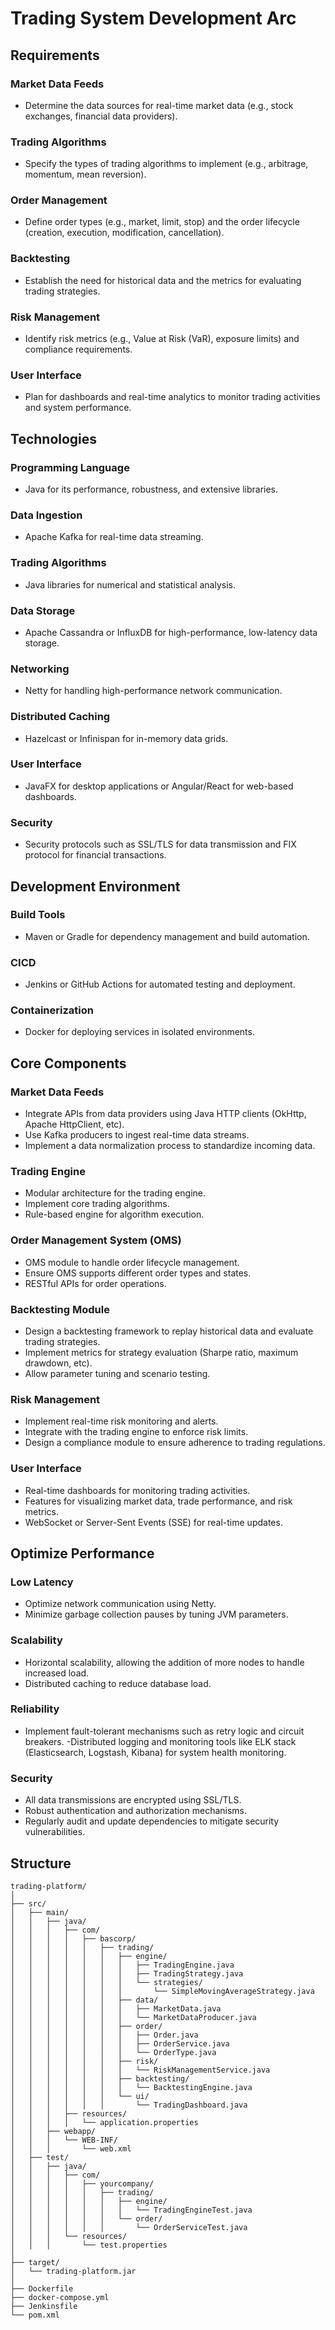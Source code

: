 # Trading System Development Arc


## Requirements

### Market Data Feeds
- Determine the data sources for real-time market data (e.g., stock exchanges, financial data providers).

### Trading Algorithms
- Specify the types of trading algorithms to implement (e.g., arbitrage, momentum, mean reversion).

### Order Management
- Define order types (e.g., market, limit, stop) and the order lifecycle (creation, execution, modification, cancellation).

### Backtesting
- Establish the need for historical data and the metrics for evaluating trading strategies.

### Risk Management
- Identify risk metrics (e.g., Value at Risk (VaR), exposure limits) and compliance requirements.

### User Interface
- Plan for dashboards and real-time analytics to monitor trading activities and system performance.


## Technologies

### Programming Language
- Java for its performance, robustness, and extensive libraries.

### Data Ingestion
- Apache Kafka for real-time data streaming.

### Trading Algorithms
- Java libraries for numerical and statistical analysis.

### Data Storage
- Apache Cassandra or InfluxDB for high-performance, low-latency data storage.

### Networking
- Netty for handling high-performance network communication.

### Distributed Caching
- Hazelcast or Infinispan for in-memory data grids.

### User Interface
- JavaFX for desktop applications or Angular/React for web-based dashboards.

### Security
- Security protocols such as SSL/TLS for data transmission and FIX protocol for financial transactions.


## Development Environment

### Build Tools
- Maven or Gradle for dependency management and build automation.

### CICD
- Jenkins or GitHub Actions for automated testing and deployment.

### Containerization
- Docker for deploying services in isolated environments.


## Core Components

### Market Data Feeds
- Integrate APIs from data providers using Java HTTP clients (OkHttp, Apache HttpClient, etc).
- Use Kafka producers to ingest real-time data streams.
- Implement a data normalization process to standardize incoming data.

### Trading Engine
- Modular architecture for the trading engine.
- Implement core trading algorithms.
- Rule-based engine for algorithm execution.

### Order Management System (OMS)
- OMS module to handle order lifecycle management.
- Ensure OMS supports different order types and states.
- RESTful APIs for order operations.

### Backtesting Module
- Design a backtesting framework to replay historical data and evaluate trading strategies.
- Implement metrics for strategy evaluation (Sharpe ratio, maximum drawdown, etc).
- Allow parameter tuning and scenario testing.

### Risk Management
- Implement real-time risk monitoring and alerts.
- Integrate with the trading engine to enforce risk limits.
- Design a compliance module to ensure adherence to trading regulations.

### User Interface
- Real-time dashboards for monitoring trading activities.
- Features for visualizing market data, trade performance, and risk metrics.
- WebSocket or Server-Sent Events (SSE) for real-time updates.


## Optimize Performance

### Low Latency
- Optimize network communication using Netty.
- Minimize garbage collection pauses by tuning JVM parameters.

### Scalability
- Horizontal scalability, allowing the addition of more nodes to handle increased load.
- Distributed caching to reduce database load.

### Reliability
- Implement fault-tolerant mechanisms such as retry logic and circuit breakers.
-Distributed logging and monitoring tools like ELK stack (Elasticsearch, Logstash, Kibana) for system health monitoring.

### Security
- All data transmissions are encrypted using SSL/TLS.
- Robust authentication and authorization mechanisms.
- Regularly audit and update dependencies to mitigate security vulnerabilities.


## Structure

```structure
trading-platform/
│
├── src/
│   ├── main/
│   │   ├── java/
│   │   │   ├── com/
│   │   │   │   ├── bascorp/
│   │   │   │   │   ├── trading/
│   │   │   │   │   │   ├── engine/
│   │   │   │   │   │   │   ├── TradingEngine.java
│   │   │   │   │   │   │   ├── TradingStrategy.java
│   │   │   │   │   │   │   └── strategies/
│   │   │   │   │   │   │       └── SimpleMovingAverageStrategy.java
│   │   │   │   │   │   ├── data/
│   │   │   │   │   │   │   ├── MarketData.java
│   │   │   │   │   │   │   └── MarketDataProducer.java
│   │   │   │   │   │   ├── order/
│   │   │   │   │   │   │   ├── Order.java
│   │   │   │   │   │   │   ├── OrderService.java
│   │   │   │   │   │   │   └── OrderType.java
│   │   │   │   │   │   ├── risk/
│   │   │   │   │   │   │   └── RiskManagementService.java
│   │   │   │   │   │   ├── backtesting/
│   │   │   │   │   │   │   └── BacktestingEngine.java
│   │   │   │   │   │   └── ui/
│   │   │   │   │   │       └── TradingDashboard.java
│   │   │   ├── resources/
│   │   │   │   └── application.properties
│   │   ├── webapp/
│   │   │   └── WEB-INF/
│   │   │       └── web.xml
│   ├── test/
│   │   ├── java/
│   │   │   ├── com/
│   │   │   │   ├── yourcompany/
│   │   │   │   │   ├── trading/
│   │   │   │   │   │   ├── engine/
│   │   │   │   │   │   │   └── TradingEngineTest.java
│   │   │   │   │   │   └── order/
│   │   │   │   │   │       └── OrderServiceTest.java
│   │   │   └── resources/
│   │   │       └── test.properties
│
├── target/
│   └── trading-platform.jar
│
├── Dockerfile
├── docker-compose.yml
├── Jenkinsfile
└── pom.xml
```